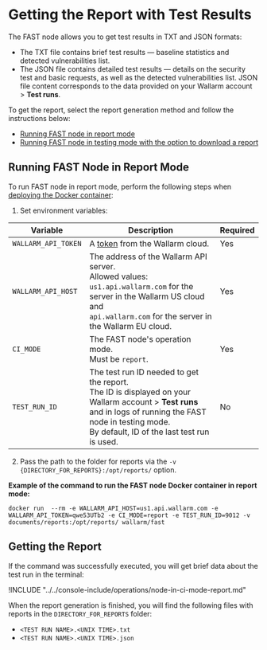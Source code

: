 [anchor-report-mode]:              #running-fast-node-in-report-mode

[doc-ci-mode-testing-report]:      ../poc/ci-mode-testing.md#getting-the-report-about-the-test
[doc-ci-mode-testing]:             ../poc/ci-mode-testing.md
[doc-get-token]:                   create-node.md
[deploy-docker-with-fast-node]:    ../qsg/deployment.md#4--deploy-the-fast-node-docker-container

# Getting the Report with Test Results

The FAST node allows you to get test results in TXT and JSON formats:

* The TXT file contains brief test results — baseline statistics and detected vulnerabilities list.
* The JSON file contains detailed test results — details on the security test and basic requests, as well as the detected vulnerabilities list. JSON file content corresponds to the data provided on your Wallarm account > **Test runs**.

To get the report, select the report generation method and follow the instructions below:

* [Running FAST node in report mode][anchor-report-mode]
* [Running FAST node in testing mode with the option to download a report][doc-ci-mode-testing-report]

## Running FAST Node in Report Mode

To run FAST node in report mode, perform the following steps when [deploying the Docker container][deploy-docker-with-fast-node]:

<ol start="1"><li>Set environment variables:</li></ol>

| Variable           	| Description 	| Required 	|
|--------------------	| --------	| -----------	|
| `WALLARM_API_TOKEN`  	| A [token][doc-get-token] from the Wallarm cloud. | Yes |
| `WALLARM_API_HOST`   	| The address of the Wallarm API server. <br>Allowed values: <br>`us1.api.wallarm.com` for the server in the Wallarm US cloud and <br>`api.wallarm.com` for the server in the Wallarm EU cloud.| Yes |
| `CI_MODE`            	| The FAST node's operation mode.<br>Must be `report`. | Yes |
| `TEST_RUN_ID`      	| The test run ID needed to get the report.<br>The ID is displayed on your Wallarm account > **Test runs** and in logs of running the FAST node in testing mode.<br>By default, ID of the last test run is used. | No |

<ol start="2"><li>Pass the path to the folder for reports via the  <code>-v {DIRECTORY_FOR_REPORTS}:/opt/reports/</code> option.</li></ol>

**Example of the command to run the FAST node Docker container in report mode:**

```
docker run  --rm -e WALLARM_API_HOST=us1.api.wallarm.com -e WALLARM_API_TOKEN=qwe53UTb2 -e CI_MODE=report -e TEST_RUN_ID=9012 -v documents/reports:/opt/reports/ wallarm/fast
```

## Getting the Report

If the command was successfully executed, you will get brief data about the test run in the terminal:

!INCLUDE "../../console-include/operations/node-in-ci-mode-report.md"

When the report generation is finished, you will find the following files with reports in the `DIRECTORY_FOR_REPORTS` folder:

* `<TEST RUN NAME>.<UNIX TIME>.txt`
* `<TEST RUN NAME>.<UNIX TIME>.json`